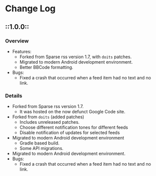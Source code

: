 # Change Log


## ::1.0.0::

### Overview

* Features:
    * Forked from Sparse rss version 1.7, with `doits` patches.
    * Migrated to modern Android development environment.
    * Better BBCode formatting.
* Bugs:
    * Fixed a crash that occurred when a feed item had no text and no link.

### Details

* Forked from Sparse rss version 1.7.
    * It was hosted on the now defunct Google Code site.
* Forked from `doits` (added patches)
    * Includes unreleased patches.
    * Choose different notification tones for different feeds
    * Disable notification of updates for selected feeds
* Migrated to modern Android development environment
    * Gradle based build.
    * Some API migrations.
* Migrated to modern Android development environment.
* Bugs:
    * Fixed a crash that occurred when a feed item had no text and no link.
